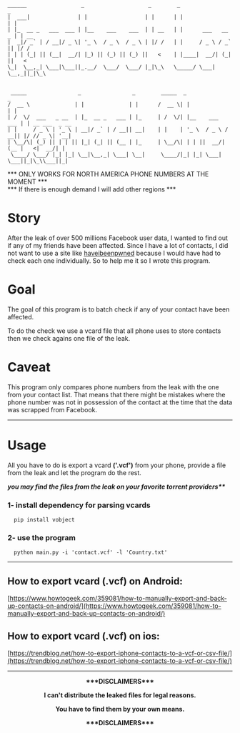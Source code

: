 
```
______                 _                    _        _                   _                
|  ___|               | |                  | |      | |                 | |               
| |_  __ _   ___  ___ | |__    ___    ___  | | __   | |      ___   __ _ | | __            
|  _|/ _` | / __|/ _ \| '_ \  / _ \  / _ \ | |/ /   | |     / _ \ / _` || |/ /            
| | | (_| || (__|  __/| |_) || (_) || (_) ||   <    | |____|  __/| (_| ||   <             
\_|  \__,_| \___|\___||_.__/  \___/  \___/ |_|\_\   \_____/ \___| \__,_||_|\_\            
                                                                                          
                                                                                          
 _____                _                _        _____  _                  _               
/  __ \              | |              | |      /  __ \| |                | |              
| /  \/  ___   _ __  | |_  __ _   ___ | |_     | /  \/| |__    ___   ___ | | __ ___  _ __ 
| |     / _ \ | '_ \ | __|/ _` | / __|| __|    | |    | '_ \  / _ \ / __|| |/ // _ \| '__|
| \__/\| (_) || | | || |_| (_| || (__ | |_     | \__/\| | | ||  __/| (__ |   <|  __/| |   
 \____/ \___/ |_| |_| \__|\__,_| \___| \__|     \____/|_| |_| \___| \___||_|\_\\___||_|   
```                                                                              

*** ONLY WORKS FOR NORTH AMERICA PHONE NUMBERS AT THE MOMENT ***  
*** If there is enough demand I will add other regions ***

# Story

After the leak of over 500 millions Facebook user data, I wanted to find out if any of my friends have been affected. Since I have a lot of contacts, I did not want to use a site like [haveibeenpwned](https://haveibeenpwned.com/) because I would have had to check each one individually. So to help me it so I wrote this program.

# Goal
The goal of this program is to batch check if any of your contact have been affected.  

To do the check we use a vcard file that all phone uses to store contacts then we check agains one file of the leak.

# Caveat  
This program only compares phone numbers from the leak with the one from your contact list. That means that there might be mistakes where the phone number was not in possession of the contact at the time that the data was scrapped from Facebook.

---

# Usage

All you have to do is export a vcard **('.vcf')** from your phone, provide a file from the leak and let the program do the rest.  

**_you may find the files from the leak on your favorite torrent providers\*\*_**

### 1- install dependency for parsing vcards

      pip install vobject

### 2- use the program

      python main.py -i 'contact.vcf' -l 'Country.txt'

---
## How to export vcard (.vcf) on Android:

[https://www.howtogeek.com/359081/how-to-manually-export-and-back-up-contacts-on-android/](https://www.howtogeek.com/359081/how-to-manually-export-and-back-up-contacts-on-android/)

## How to export vcard (.vcf) on ios:

[https://trendblog.net/how-to-export-iphone-contacts-to-a-vcf-or-csv-file/](https://trendblog.net/how-to-export-iphone-contacts-to-a-vcf-or-csv-file/)

---

<center><strong>***DISCLAIMERS***

<p></p>
I can't distribute the leaked files for legal reasons. <p> You have to find them by your own means.</p>
<p></p>
***DISCLAIMERS*** </strong></center>